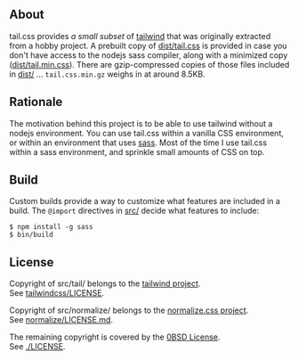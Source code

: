 ## About

tail.css provides _a small subset_ of
[tailwind](https://tailwindcss.com/)
that was originally extracted from a hobby project. A prebuilt copy of
[dist/tail.css](dist/tail.css)
is provided in case you don't have access to the nodejs sass compiler,
along with a minimized copy
([dist/tail.min.css](dist/tail.min.css)).
There are gzip-compressed copies of those files included in
[dist/](dist/)
... `tail.css.min.gz` weighs in at around 8.5KB.

## Rationale

The motivation behind this project is to be able to use tailwind
without a nodejs environment. You can use tail.css within a vanilla
CSS environment, or within an environment that uses
[sass](https://sass-lang.com).
Most of the time I use tail.css within a sass environment, and
sprinkle small amounts of CSS on top.

## Build

Custom builds provide a way to customize what features are
included in a build. The `@import` directives in [src/](src/)
decide what features to include:

    $ npm install -g sass
    $ bin/build

## License

Copyright of src/tail/ belongs to the
[tailwind project](https://tailwindcss.com/).
<br>
See [tailwindcss/LICENSE](https://github.com/tailwindlabs/tailwindcss/blob/master/LICENSE).

Copyright of src/normalize/ belongs to the
[normalize.css project](https://raw.githubusercontent.com/necolas/normalize.css).
<br>
See [normalize/LICENSE.md](https://github.com/necolas/normalize.css/blob/master/LICENSE.md).

The remaining copyright is covered by the [0BSD License](https://choosealicense.com/licenses/0bsd/).
<br>
See [./LICENSE](./LICENSE).
